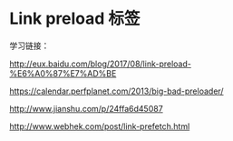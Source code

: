 # Link preload 标签



学习链接：

http://eux.baidu.com/blog/2017/08/link-preload-%E6%A0%87%E7%AD%BE



https://calendar.perfplanet.com/2013/big-bad-preloader/



http://www.jianshu.com/p/24ffa6d45087



http://www.webhek.com/post/link-prefetch.html